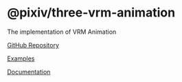 # @pixiv/three-vrm-animation

The implementation of VRM Animation

[GitHub Repository](https://github.com/pixiv/three-vrm/tree/dev/packages/three-vrm-animation)

[Examples](https://pixiv.github.io/three-vrm/packages/three-vrm-animation/examples)

[Documentation](https://pixiv.github.io/three-vrm/packages/three-vrm-animation/docs)
